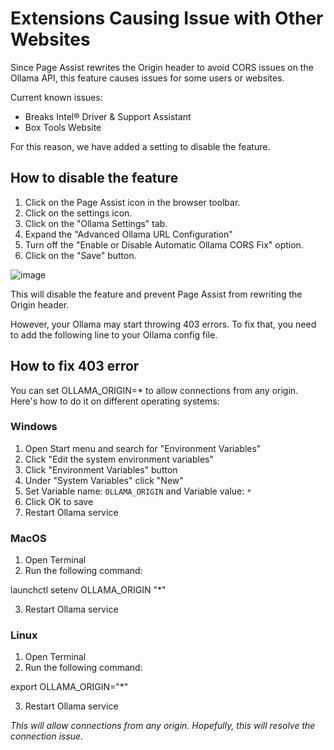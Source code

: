 # Extensions Causing Issue with Other Websites

Since Page Assist rewrites the Origin header to avoid CORS issues on the Ollama API, this feature causes issues for some users or websites.

Current known issues:

- Breaks Intel® Driver & Support Assistant
- Box Tools Website

For this reason, we have added a setting to disable the feature.

## How to disable the feature

1. Click on the Page Assist icon in the browser toolbar.
2. Click on the settings icon.
3. Click on the "Ollama Settings" tab.
4. Expand the "Advanced Ollama URL Configuration"
5. Turn off the "Enable or Disable Automatic Ollama CORS Fix" option.
6. Click on the "Save" button.

![image](https://pub-35424b4473484be483c0afa08c69e7da.r2.dev/Screenshot%202025-02-17%20185214.png)

This will disable the feature and prevent Page Assist from rewriting the Origin header.

However, your Ollama may start throwing 403 errors. To fix that, you need to add the following line to your Ollama config file.

## How to fix 403 error

You can set OLLAMA_ORIGIN=* to allow connections from any origin. Here's how to do it on different operating systems:

### Windows
1. Open Start menu and search for "Environment Variables"
2. Click "Edit the system environment variables"
3. Click "Environment Variables" button
4. Under "System Variables" click "New"
5. Set Variable name: `OLLAMA_ORIGIN` and Variable value: `*`
6. Click OK to save
7. Restart Ollama service

### MacOS

1. Open Terminal
2. Run the following command:


launchctl setenv OLLAMA_ORIGIN "*"

3. Restart Ollama service

### Linux
1. Open Terminal
2. Run the following command:


export OLLAMA_ORIGIN="*"

3. Restart Ollama service

_This will allow connections from any origin. Hopefully, this will resolve the connection issue._